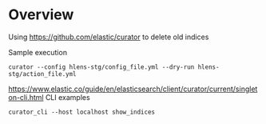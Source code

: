# Overview
Using https://github.com/elastic/curator to delete old indices

Sample execution
```
curator --config hlens-stg/config_file.yml --dry-run hlens-stg/action_file.yml
```

https://www.elastic.co/guide/en/elasticsearch/client/curator/current/singleton-cli.html
CLI examples
```
curator_cli --host localhost show_indices
```
